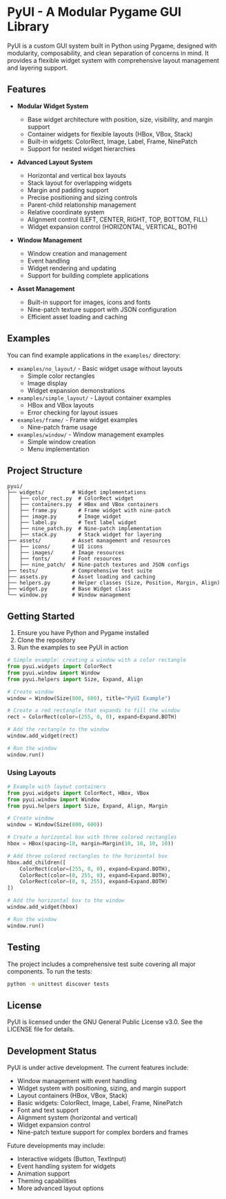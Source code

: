 # PyUI - A Modular Pygame GUI Library

PyUI is a custom GUI system built in Python using Pygame, designed with modularity, composability, and clean separation of concerns in mind. It provides a flexible widget system with comprehensive layout management and layering support.

## Features

- **Modular Widget System**
  - Base widget architecture with position, size, visibility, and margin support
  - Container widgets for flexible layouts (HBox, VBox, Stack)
  - Built-in widgets: ColorRect, Image, Label, Frame, NinePatch
  - Support for nested widget hierarchies

- **Advanced Layout System**
  - Horizontal and vertical box layouts
  - Stack layout for overlapping widgets
  - Margin and padding support
  - Precise positioning and sizing controls
  - Parent-child relationship management
  - Relative coordinate system
  - Alignment control (LEFT, CENTER, RIGHT, TOP, BOTTOM, FILL)
  - Widget expansion control (HORIZONTAL, VERTICAL, BOTH)

- **Window Management**
  - Window creation and management
  - Event handling
  - Widget rendering and updating
  - Support for building complete applications

- **Asset Management**
  - Built-in support for images, icons and fonts
  - Nine-patch texture support with JSON configuration
  - Efficient asset loading and caching

## Examples

You can find example applications in the `examples/` directory:
- `examples/no_layout/` - Basic widget usage without layouts
  - Simple color rectangles
  - Image display
  - Widget expansion demonstrations
- `examples/simple_layout/` - Layout container examples
  - HBox and VBox layouts
  - Error checking for layout issues
- `examples/frame/` - Frame widget examples
  - Nine-patch frame usage
- `examples/window/` - Window management examples
  - Simple window creation
  - Menu implementation

## Project Structure

```
pyui/
├── widgets/         # Widget implementations
│   ├── color_rect.py  # ColorRect widget
│   ├── containers.py  # HBox and VBox containers
│   ├── frame.py       # Frame widget with nine-patch
│   ├── image.py       # Image widget
│   ├── label.py       # Text label widget
│   ├── nine_patch.py  # Nine-patch implementation
│   ├── stack.py       # Stack widget for layering
├── assets/          # Asset management and resources
│   ├── icons/       # UI icons
│   ├── images/      # Image resources
│   ├── fonts/       # Font resources
│   ├── nine_patch/  # Nine-patch textures and JSON configs
├── tests/           # Comprehensive test suite
├── assets.py        # Asset loading and caching
├── helpers.py       # Helper classes (Size, Position, Margin, Align)
├── widget.py        # Base Widget class
└── window.py        # Window management
```

## Getting Started

1. Ensure you have Python and Pygame installed
2. Clone the repository
3. Run the examples to see PyUI in action

```python
# Simple example: creating a window with a color rectangle
from pyui.widgets import ColorRect
from pyui.window import Window
from pyui.helpers import Size, Expand, Align

# Create window
window = Window(Size(800, 600), title="PyUI Example")

# Create a red rectangle that expands to fill the window
rect = ColorRect(color=(255, 0, 0), expand=Expand.BOTH)

# Add the rectangle to the window
window.add_widget(rect)

# Run the window
window.run()
```

### Using Layouts

```python
# Example with layout containers
from pyui.widgets import ColorRect, HBox, VBox
from pyui.window import Window
from pyui.helpers import Size, Expand, Align, Margin

# Create window
window = Window(Size(800, 600))

# Create a horizontal box with three colored rectangles
hbox = HBox(spacing=10, margin=Margin(10, 10, 10, 10))

# Add three colored rectangles to the horizontal box
hbox.add_children([
    ColorRect(color=(255, 0, 0), expand=Expand.BOTH),
    ColorRect(color=(0, 255, 0), expand=Expand.BOTH),
    ColorRect(color=(0, 0, 255), expand=Expand.BOTH)
])

# Add the horizontal box to the window
window.add_widget(hbox)

# Run the window
window.run()
```

## Testing

The project includes a comprehensive test suite covering all major components. To run the tests:

```bash
python -m unittest discover tests
```

## License

PyUI is licensed under the GNU General Public License v3.0. See the LICENSE file for details.

## Development Status

PyUI is under active development. The current features include:

- Window management with event handling
- Widget system with positioning, sizing, and margin support
- Layout containers (HBox, VBox, Stack)
- Basic widgets: ColorRect, Image, Label, Frame, NinePatch
- Font and text support
- Alignment system (horizontal and vertical)
- Widget expansion control
- Nine-patch texture support for complex borders and frames

Future developments may include:
- Interactive widgets (Button, TextInput)
- Event handling system for widgets
- Animation support
- Theming capabilities
- More advanced layout options
